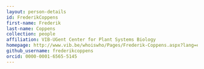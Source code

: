 ```yaml
---
layout: person-details
id: FrederikCoppens
first-name: Frederik
last-name: Coppens
collection: people
affiliation: VIB-UGent Center for Plant Systems Biology
homepage: http://www.vib.be/whoiswho/Pages/Frederik-Coppens.aspx?lang=en
github_username: frederikcoppens
orcid: 0000-0001-6565-5145
---
```

